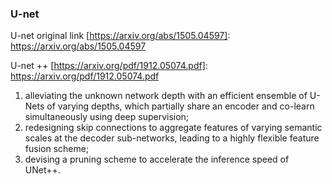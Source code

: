 


### U-net

U-net original link
[https://arxiv.org/abs/1505.04597]: https://arxiv.org/abs/1505.04597


U-net ++
[https://arxiv.org/pdf/1912.05074.pdf]: https://arxiv.org/pdf/1912.05074.pdf
1. alleviating the unknown network depth with an efficient
ensemble of U-Nets of varying depths, which partially share
an encoder and co-learn simultaneously using deep supervision; 
2. redesigning skip connections to aggregate features of
varying semantic scales at the decoder sub-networks, leading
to a highly flexible feature fusion scheme; 
3. devising a pruning scheme to accelerate the inference speed of UNet++.
